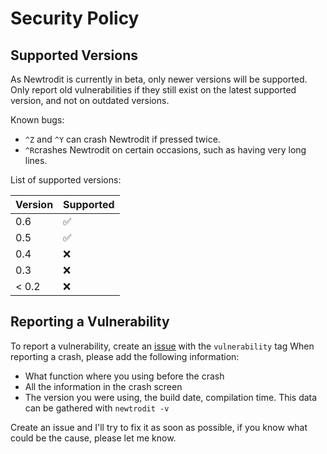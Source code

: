 # Security Policy

## Supported Versions

As Newtrodit is currently in beta, only newer versions will be supported. Only report old vulnerabilities if they still exist on the latest supported version, and not on outdated versions.  

Known bugs:  
 - `^Z` and `^Y` can crash Newtrodit if pressed twice.
 - `^R`crashes Newtrodit on certain occasions, such as having very long lines.

List of supported versions:

| Version | Supported          |
| ------- | ------------------ |
| 0.6     | :white_check_mark: |
| 0.5     | :white_check_mark: |
| 0.4     | :x:                |
| 0.3     | :x:                |
| < 0.2   | :x:                |

## Reporting a Vulnerability

To report a vulnerability, create an [issue](https://github.com/anic17/Newtrodit/issues) with the `vulnerability` tag
When reporting a crash, please add the following information:

 - What function where you using before the crash
 - All the information in the crash screen
 - The version you were using, the build date, compilation time. This data can be gathered with `newtrodit -v`
 
 Create an issue and I'll try to fix it as soon as possible, if you know what could be the cause, please let me know.
